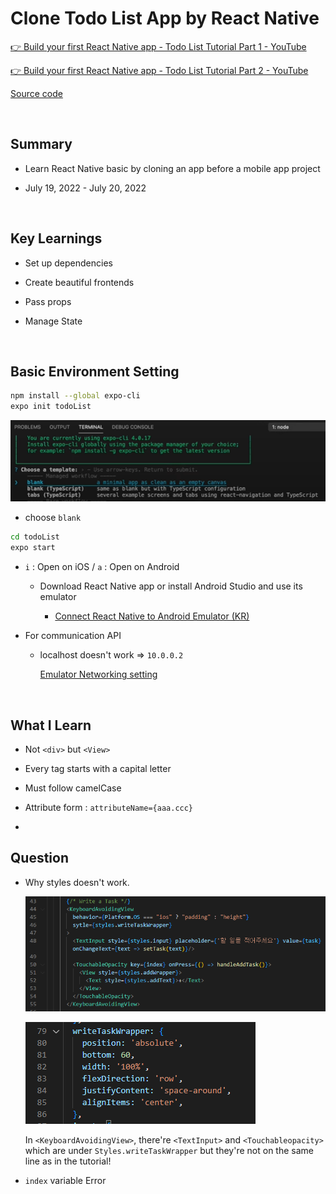 # Clone Todo List App by React Native

[👉 Build your first React Native app - Todo List Tutorial Part 1 - YouTube](https://www.youtube.com/watch?v=0kL6nhutjQ8)

[👉 Build your first React Native app - Todo List Tutorial Part 2 - YouTube](https://www.youtube.com/watch?v=00HFzh3w1B8)

[Source code](./original)

<br/>

## Summary

* Learn React Native basic by cloning an app before a mobile app project

* July 19, 2022 - July 20, 2022

<br/>

## Key Learnings

* Set up dependencies

* Create beautiful frontends

* Pass props

* Manage State

<br/>

## Basic Environment Setting

```bash
npm install --global expo-cli
expo init todoList
```

![](README.assets/2022-07-19-15-17-09-image.png)

* choose `blank`

```bash
cd todoList
expo start
```

* `i` : Open on iOS / `a` : Open on Android
  
  * Download React Native app or install Android Studio and use its emulator
    
    * [Connect React Native to Android Emulator (KR)](https://leirbag.tistory.com/113)

* For communication API
  
  * localhost doesn't work => `10.0.0.2`
    
    [Emulator Networking setting](https://developer.android.com/studio/run/emulator-networking?hl=ko)

<br/>

## What I Learn

* Not `<div>` but `<View>`

* Every tag starts with a capital letter

* Must follow camelCase

* Attribute form : `attributeName={aaa.ccc}`

* 

## Question

* Why styles doesn't work.    
  
  ![](README.assets/2022-07-20-23-03-27-image.png)
  
  ![](README.assets/2022-07-20-23-03-04-image.png)
  
  In `<KeyboardAvoidingView>`, there're `<TextInput>` and `<Touchableopacity>` which are under `Styles.writeTaskWrapper` but they're not on the same line as in the tutorial!

* `index` variable Error
